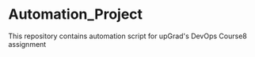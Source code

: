 # Automation_Project

This repository contains automation script for upGrad's DevOps Course8 assignment
